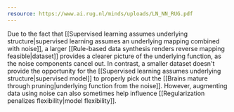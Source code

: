 ```yaml
---
resource: https://www.ai.rug.nl/minds/uploads/LN_NN_RUG.pdf
---
```


Due to the fact that [[Supervised learning assumes underlying structure|supervised learning assumes an underlying mapping combined with noise]], a larger [[Rule-based data synthesis renders reverse mapping feasible|dataset]] provides a clearer picture of the underlying function, as the noise components cancel out. In contrast, a smaller dataset doesn't provide the opportunity for the [[Supervised learning assumes underlying structure|supervised model]] to properly pick out the [[Brains mature through pruning|underlying function from the noise]]. However, augmenting data using noise can also sometimes help influence [[Regularization penalizes flexibility|model flexibility]].